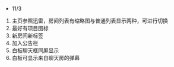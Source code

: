 - 11/3

1. 主页参照迅雷，房间列表有缩略图与普通列表显示两种，可进行切换
2. 最好有项目图标
3. 新房间新标签
4. 加入公告栏
5. 白板聊天框同屏显示
6. 白板可显示来自聊天房的弹幕
